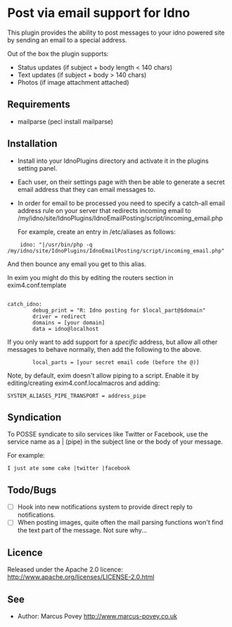 Post via email support for Idno
===============================

This plugin provides the ability to post messages to your idno powered site 
by sending an email to a special address.

Out of the box the plugin supports:

* Status updates (if subject + body length < 140 chars)
* Text updates (if subject + body > 140 chars)
* Photos (if image attachment attached)

Requirements
------------
* mailparse (pecl install mailparse)

Installation
------------

* Install into your IdnoPlugins directory and activate it in the plugins setting panel.
* Each user, on their settings page with then be able to generate a secret email address 
  that they can email messages to.
* In order for email to be processed you need to specify a catch-all email address rule on your server that redirects incoming email to /my/idno/site/IdnoPlugins/IdnoEmailPosting/script/incoming_email.php

  For example, create an entry in /etc/aliases as follows:
  
```
	idno: "|/usr/bin/php -q /my/idno/site/IdnoPlugins/IdnoEmailPosting/script/incoming_email.php"
```
  And then bounce any email you get to this alias.
  
  In exim you might do this by editing the routers section in exim4.conf.template
  
```

catch_idno:
        debug_print = "R: Idno posting for $local_part@$domain"
        driver = redirect
        domains = [your domain]
        data = idno@localhost

```
  If you only want to add support for a _specific_ address, but allow all other messages to behave normally, then add the following to the above.
  
```
        local_parts = [your secret email code (before the @)]
```


  Note, by default, exim doesn't allow piping to a script. Enable it by editing/creating exim4.conf.localmacros and adding:

```
SYSTEM_ALIASES_PIPE_TRANSPORT = address_pipe
```

Syndication
-----------

To POSSE syndicate to silo services like Twitter or Facebook, use the service name as a | (pipe) in the subject line or the body of your message.

For example:

```I just ate some cake |twitter |facebook```  
  
Todo/Bugs
---------

* [ ] Hook into new notifications system to provide direct reply to notifications.
* [ ] When posting images, quite often the mail parsing functions won't find the text part of the message. Not sure why...

Licence
-------

Released under the Apache 2.0 licence: http://www.apache.org/licenses/LICENSE-2.0.html

See
---
 * Author: Marcus Povey <http://www.marcus-povey.co.uk> 
